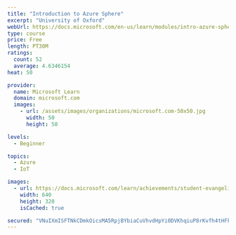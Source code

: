 ```yaml
---
title: "Introduction to Azure Sphere"
excerpt: "University of Oxford"
webUrl: https://docs.microsoft.com/en-us/learn/modules/intro-azure-sphere/
type: course
price: Free
length: PT30M
ratings:
  count: 52
  average: 4.6346154
heat: 50

provider:
  name: Microsoft Learn
  domain: microsoft.com
  images:
    - url: /assets/images/organizations/microsoft.com-50x50.jpg
      width: 50
      height: 50

levels:
  - Beginner

topics:
  - Azure
  - IoT

images:
  - url: https://docs.microsoft.com/learn/achievements/student-evangelism/introduction-to-azure-sphere-social.png
    width: 640
    height: 320
    isCached: true

secured: "VNuIXmISFTNkCDmkOicsMA5RpjBYbiaCuVhvdHpYi0DVKhqiuP8rKvfh4tHFk1buaOpf2Q7vxTW6pBMp+hg8Ar1Qnl3u64q8NatkqnNSPCh+ewolbQni/WvOIpMQVHuKsF1p0UwwMvgP0Jse2wBWtVFLcBedVOUKjP2aR29zHvCwriBfe/qNu9gcp2d3KNeeOrc6El+40VZoOzZKejKQZt8ZVFg3ZDCSZ9WcbSx+FV02/axeSa6MGDX8CeQympeDi+76KVCyfZK0QCmBJVrdCBRcQXkPaJA65fCyyMxWh8RhA6k5CxAS3dSGM+gV7+/7OSmJYVlUEqzBFIGcNBZpysljweiZCxx/M/apr7L3sE+/abajgwrWNxUE125zOSr6jyv1Br/wunW3cUDUz8M/9HllZhkJQsMXGndxxoQ72zU=;kww0QfJte5XcJXhdREjy1g=="
---
```


